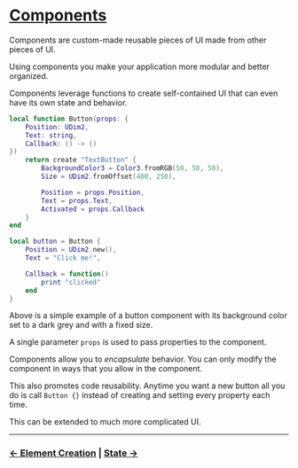 # [Components](./index.md)

Components are custom-made reusable pieces of UI made from other pieces of UI.

Using components you make your application more modular and better organized.

Components leverage functions to create self-contained UI that can even have
its own state and behavior.

```lua
local function Button(props: {
    Position: UDim2,
    Text: string,
    Callback: () -> ()
})
    return create "TextButton" {
        BackgroundColor3 = Color3.fromRGB(50, 50, 50),
        Size = UDim2.fromOffset(400, 250),

        Position = props.Position,
        Text = props.Text,
        Activated = props.Callback
    }
end

local button = Button {
    Position = UDim2.new(),
    Text = "Click me!",

    Callback = function()
        print "clicked"
    end
}
```

Above is a simple example of a button component with its background color set to
a dark grey and with a fixed size.

A single parameter `props` is used to pass properties to the component.

Components allow you to *encapsulate* behavior. You can only modify the
component in ways that you allow in the component.

This also promotes code reusability. Anytime you want a new button all you do
is call `Button {}` instead of creating and setting every property each time.

This can be extended to much more complicated UI.

--------------------------------------------------------------------------------

### [&larr; Element Creation](./2-creation.md) | [State &rarr;](./4-state.md)

